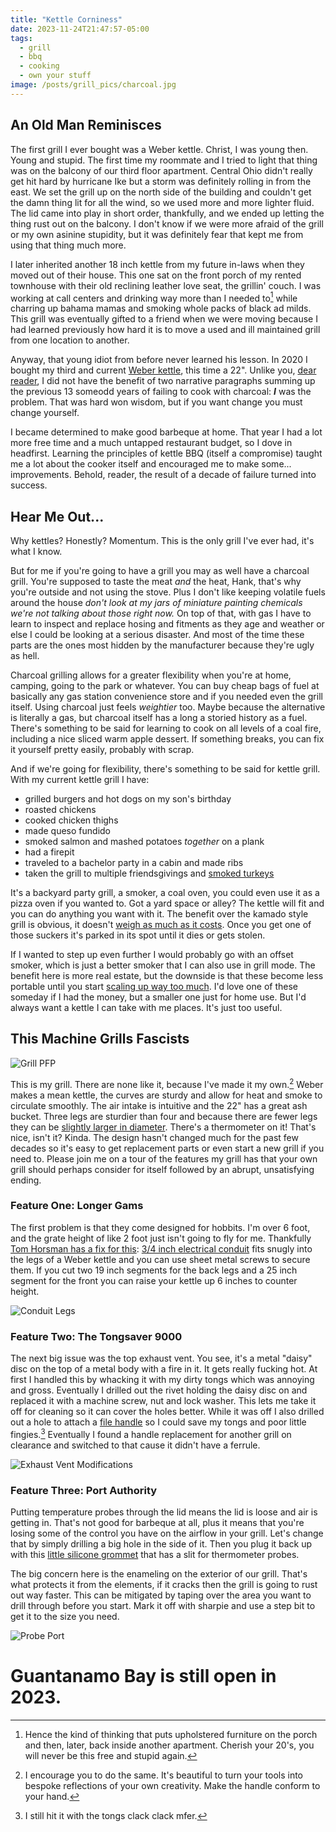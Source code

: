 ```yaml
---
title: "Kettle Corniness"
date: 2023-11-24T21:47:57-05:00
tags:
  - grill
  - bbq
  - cooking
  - own your stuff
image: /posts/grill_pics/charcoal.jpg
---
```

## An Old Man Reminisces
The first grill I ever bought was a Weber kettle. Christ, I was young then. Young and stupid. The first time my roommate and I tried to light that thing was on the balcony of our third floor apartment. Central Ohio didn't really get hit hard by hurricane Ike but a storm was definitely rolling in from the east. We set the grill up on the north side of the building and couldn't get the damn thing lit for all the wind, so we used more and more lighter fluid. The lid came into play in short order, thankfully, and we ended up letting the thing rust out on the balcony. I don't know if we were more afraid of the grill or my own asinine stupidity, but it was definitely fear that kept me from using that thing much more. 

I later inherited another 18 inch kettle from my future in-laws when they moved out of their house. This one sat on the front porch of my rented townhouse with their old reclining leather love seat, the grillin' couch. I was working at call centers and drinking way more than I needed to[^1] while charring up bahama mamas and smoking whole packs of black ad milds. This grill was eventually gifted to a friend when we were moving because I had learned previously how hard it is to move a used and ill maintained grill from one location to another.

Anyway, that young idiot from before never learned his lesson. In 2020 I bought my third and current [Weber kettle](https://www.homedepot.com/p/Weber-22-in-Original-Kettle-Charcoal-Grill-in-Black-741001/100012014), this time a 22". Unlike you, [dear reader](https://www.youtube.com/watch?v=u981JhkK46o&list=PLpdyXnYZVE553s2ArxXvcHlWtksj0mPbI), I did not have the benefit of two narrative paragraphs summing up the previous 13 someodd years of failing to cook with charcoal: __*I*__ was the problem. That was hard won wisdom, but if you want change you must change yourself. 

I became determined to make good barbeque at home. That year I had a lot more free time and a much untapped restaurant budget, so I dove in headfirst. Learning the principles of kettle BBQ (itself a compromise) taught me a lot about the cooker itself and encouraged me to make some... improvements. Behold, reader, the result of a decade of failure turned into success.

## Hear Me Out...
Why kettles? Honestly? Momentum. This is the only grill I've ever had, it's what I know.

But for me if you're going to have a grill you may as well have a charcoal grill.  You're supposed to taste the meat *and* the heat, Hank, that's why you're outside and not using the stove. Plus I don't like keeping volatile fuels around the house *don't look at my jars of miniature painting chemicals we're not talking about those right now.* On top of that, with gas I have to learn to inspect and replace hosing and fitments as they age and weather or else I could be looking at a serious disaster. And most of the time these parts are the ones most hidden by the manufacturer because they're ugly as hell. 

Charcoal grilling allows for a greater flexibility when you're at home, camping, going to the park or whatever. You can buy cheap bags of fuel at basically any gas station convenience store and if you needed even the grill itself. Using charcoal just feels *weightier* too. Maybe because the alternative is literally a gas, but charcoal itself has a long a storied history as a fuel. There's something to be said for learning to cook on all levels of a coal fire, including a nice sliced warm apple dessert. If something breaks, you can fix it yourself pretty easily, probably with scrap.

And if we're going for flexibility, there's something to be said for kettle grill. With my current kettle grill I have:
- grilled burgers and hot dogs on my son's birthday
- roasted chickens
- cooked chicken thighs
- made queso fundido
- smoked salmon and mashed potatoes *together* on a plank
- had a firepit
- traveled to a bachelor party in a cabin and made ribs
- taken the grill to multiple friendsgivings and [smoked turkeys](https://worstwizard.online/posts/cooking/turking/)

It's a backyard party grill, a smoker, a coal oven, you could even use it as a pizza oven if you wanted to. Got a yard space or alley? The kettle will fit and you can do anything you want with it. The benefit over the kamado style grill is obvious, it doesn't [weigh as much as it costs](https://www.homedepot.com/p/Char-Griller-Akorn-Auto-Kamado-20-inch-Digital-WiFi-Charcoal-Grill-in-Gray-6480/319059752). Once you get one of those suckers it's parked in its spot until it dies or gets stolen.

If I wanted to step up even further I would probably go with an offset smoker, which is just a better smoker that I can also use in grill mode. The benefit here is more real estate, but the downside is that these become less portable until you start [scaling up way too much](https://mattsbbqpits.com/premium-trailer-pit-smokers.html). I'd love one of these someday if I had the money, but a smaller one just for home use. But I'd always want a kettle I can take with me places. It's just too useful. 

## This Machine Grills Fascists
![Grill PFP](/posts/grill_pics/grill_pfp.jpg "My grill, with all its modifications showing.")

This is my grill. There are none like it, because I've made it my own.[^2] Weber makes a mean kettle, the curves are sturdy and allow for heat and smoke to circulate smoothly. The air intake is intuitive and the 22" has a great ash bucket. Three legs are sturdier than four and because there are fewer legs they can be [slightly larger in diameter](https://www.merriam-webster.com/dictionary/foreshadowing). There's a thermometer on it! That's nice, isn't it? Kinda. The design hasn't changed much for the past few decades so it's easy to get replacement parts or even start a new grill if you need to. Please join me on a tour of the features my grill has that your own grill should perhaps consider for itself followed by an abrupt, unsatisfying ending.

### Feature One: Longer Gams
The first problem is that they come designed for hobbits. I'm over 6 foot, and the grate height of like 2 foot just isn't going to fly for me. Thankfully [Tom Horsman has a fix for this](https://youtu.be/0dipbp7sKcc): [3/4 inch electrical conduit](https://www.homedepot.com/p/3-4-in-x-10-ft-Electric-Metallic-Tube-EMT-Conduit-853429/100400406) fits snugly into the legs of a Weber kettle and you can use sheet metal screws to secure them. If you cut two 19 inch segments for the back legs and a 25 inch segment for the front you can raise your kettle up 6 inches to counter height.

![Conduit Legs](/posts/grill_pics/conduit_legs.jpg "3/4 inch conduit fits snugly in the legs, secured by sheet metal screws")

### Feature Two: The Tongsaver 9000
The next big issue was the top exhaust vent. You see, it's a metal "daisy" disc on the top of a metal body with a fire in it. It gets really fucking hot. At first I handled this by whacking it with my dirty tongs which was annoying and gross. Eventually I drilled out the rivet holding the daisy disc on and replaced it with a machine screw, nut and lock washer. This lets me take it off for cleaning so it can cover the holes better. While it was off I also drilled out a hole to attach a [file handle](https://www.homedepot.com/p/Nicholson-4-1-8-in-x-1-1-16-in-Wood-File-Handle-21522N/100183485) so I could save my tongs and poor little fingies.[^3] Eventually I found a handle replacement for another grill on clearance and switched to that cause it didn't have a ferrule.

![Exhaust Vent Modifications](/posts/grill_pics/exhaust_vent_modifications.jpg "The exhaust vent has a handle and can be removed for cleaning.")

### Feature Three: Port Authority

Putting temperature probes through the lid means the lid is loose and air is getting in. That's not good for barbeque at all, plus it means that you're losing some of the control you have on the airflow in your grill. Let's change that by simply drilling a big hole in the side of it. Then you plug it back up with this [little silicone grommet](https://www.amazon.com/LavaLock%C2%AE-Silicon-Grommet-Smoker-Thermometer/dp/B0797GXWLX?th=1) that has a slit for thermometer probes. 

The big concern here is the enameling on the exterior of our grill. That's what protects it from the elements, if it cracks then the grill is going to rust out way faster. This can be mitigated by taping over the area you want to drill through before you start. Mark it off with sharpie and use a step bit to get it to the size you need.

![Probe Port](/posts/grill_pics/probe_port.jpg "A silicone probe port")

# __Guantanamo Bay is still open in 2023.__

[^1]:  Hence the kind of thinking that puts upholstered furniture on the porch and then, later, back inside another apartment. Cherish your 20's, you will never be this free and stupid again. 
[^2]: I encourage you to do the same. It's beautiful to turn your tools into bespoke reflections of your own creativity. Make the handle conform to your hand.
[^3]: I still hit it with the tongs clack clack mfer.